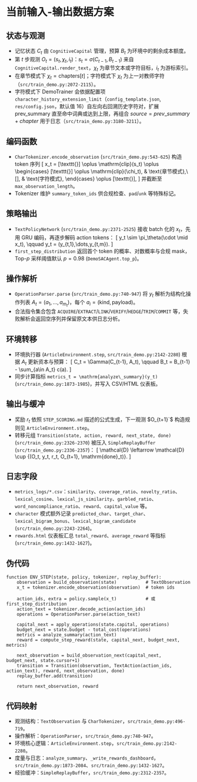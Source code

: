 # 当前输入-输出数据方案

## 状态与观测
- 记忆状态 $C_t$ 由 `CognitiveCapital` 管理，预算 $B_t$ 为环境中的剩余成本额度。
- 第 $t$ 步观测 $O_t = (s_t, \chi_t, i_t)$：$s_t = \sigma(C_{t-1}, B_{t-1})$ 来自 `CognitiveCapital.render_text`，$\chi_t$ 为章节文本或字符目标，$i_t$ 为游标索引。
- 在章节模式下 $\chi_t = \text{chapters}[t]$；字符模式下 $\chi_t$ 为上一对教师字符（`src/train_demo.py:2072-2115`）。
- 字符模式下 DemoTrainer 会依据配置项 `character_history_extension_limit`（`config_template.json`, `res/config.json`，默认值 $16$）自左向右回溯历史字符对，扩展 $\mathrm{prev\_summary}$ 直至命中词典或达到上限，再组合 $source = prev\_summary + chapter$ 用于日志（`src/train_demo.py:3180-3211`）。

## 编码函数
- `CharTokenizer.encode_observation` (`src/train_demo.py:543-625`) 构造 token 序列
  \[
  x_t = [\texttt{<bos>}] \oplus \mathrm{clip}(s_t) \oplus
  \begin{cases}
  [\texttt{<sep>}] \oplus \mathrm{clip}(\chi_t), & \text{章节模式},\\
  [], & \text{字符模式},
  \end{cases}
  \oplus [\texttt{<eos>}],
  \]
  并截断至 `max_observation_length`。
- Tokenizer 维护 `summary_token_ids` 供合规检查、`pad`/`unk` 等特殊标记。

## 策略输出
- `TextPolicyNetwork` (`src/train_demo.py:2371-2525`) 接收 batch 化的 $x_t$，先用 GRU 编码，再逐步解码 action tokens：
  \[
  y_t \sim \pi_\theta(\cdot \mid x_t), \qquad y_t = (y_{t,1},\dots,y_{t,m}).
  \]
- `first_step_distribution` 返回首个 token 的概率、对数概率与合规 mask，Top-$p$ 采样阈值默认 $p=0.98$ (`DemoSACAgent.top_p`)。

## 操作解析
- `OperationParser.parse` (`src/train_demo.py:740-947`) 将 $y_t$ 解析为结构化操作列表 $A_t = (a_1,\dots,a_{m_t})$，每个 $a_i = (\mathrm{kind}, \mathrm{payload})$。
- 合法指令集合包含 `ACQUIRE`/`EXTRACT`/`LINK`/`VERIFY`/`HEDGE`/`TRIM`/`COMMIT` 等，失败解析会返回空序列并保留原文本供日志分析。

## 环境转移
- 环境执行器 (`ArticleEnvironment.step`, `src/train_demo.py:2142-2280`) 根据 $A_t$ 更新资本与预算：
  \[
  C_t = \Gamma(C_{t-1}, A_t), \qquad B_t = B_{t-1} - \sum_{a\in A_t} c(a).
  \]
- 同步计算指标 `metrics_t = \mathrm{analyze\_summary}(y_t)` (`src/train_demo.py:1873-1985`)，并写入 CSV/HTML 仪表板。

## 输出与缓冲
- 奖励 $r_t$ 依照 `STEP_SCORING.md` 描述的公式生成，下一观测 $O_{t+1}`$ 构造规则见 `ArticleEnvironment.step`。
- 转移元组 `Transition(state, action, reward, next_state, done)` (`src/train_demo.py:2326-2370`) 被压入 `SimpleReplayBuffer` (`src/train_demo.py:2336-2357`)：
  \[
  \mathcal{D} \leftarrow \mathcal{D} \cup \{(O_t, y_t, r_t, O_{t+1}, \mathrm{done}_t)\}.
  \]

## 日志字段
- `metrics_logs/*.csv`：`similarity`、`coverage_ratio`、`novelty_ratio`、`lexical_cosine`、`lexical_js_similarity`、`garbled_ratio`、`word_noncompliance_ratio`、`reward`、`capital_value` 等。
- `character` 模式额外记录 `predicted_char`、`target_char`、`lexical_bigram_bonus`、`lexical_bigram_candidate` (`src/train_demo.py:2243-2264`)。
- `rewards.html` 仪表板汇总 `total_reward`、`average_reward` 等指标 (`src/train_demo.py:1432-1627`)。

## 伪代码
```pseudo
function ENV_STEP(state, policy, tokenizer, replay_buffer):
    observation = build_observation(state)           # TextObservation
    x_t = tokenizer.encode_observation(observation)  # token ids

    action_ids, extra = policy.sample(x_t)           # 或 first_step_distribution
    action_text = tokenizer.decode_action(action_ids)
    operations = OperationParser.parse(action_text)

    capital_next = apply_operations(state.capital, operations)
    budget_next = state.budget - total_cost(operations)
    metrics = analyze_summary(action_text)
    reward = compute_step_reward(state, capital_next, budget_next, metrics)

    next_observation = build_observation_next(capital_next, budget_next, state.cursor+1)
    transition = Transition(observation, TextAction(action_ids, action_text), reward, next_observation, done)
    replay_buffer.add(transition)

    return next_observation, reward
```

## 代码映射
- 观测结构：`TextObservation` 与 `CharTokenizer`，`src/train_demo.py:496-719`。
- 操作解析：`OperationParser`，`src/train_demo.py:740-947`。
- 环境核心逻辑：`ArticleEnvironment.step`，`src/train_demo.py:2142-2280`。
- 度量与日志：`analyze_summary`、`_write_rewards_dashboard`，`src/train_demo.py:1873-2084`、`src/train_demo.py:1432-1627`。
- 经验缓冲：`SimpleReplayBuffer`，`src/train_demo.py:2312-2357`。
